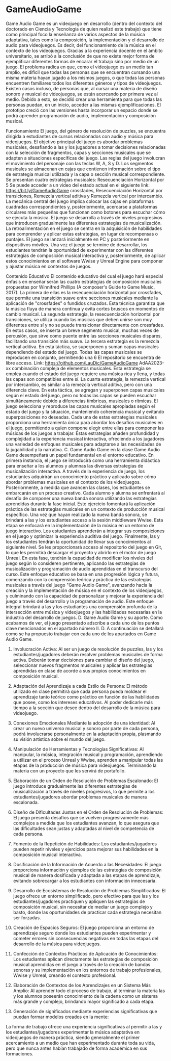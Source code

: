 # GameAudioGame

Game Audio Game es un videojuego en desarrollo
(dentro del contexto del doctorado en
Ciencia y Tecnología de quien realizó este trabajo)
que tiene como principal foco la enseñanza de
varios aspectos de la música adaptativa, tales como
la composición, la implementación y el desarrollo
de audio para videojuegos. Es decir, del
funcionamiento de la música en el contexto de los
videojuegos. Gracias a la experiencia docente en
el ámbito universitario, se arribó a la conclusión de
que no existe mejor forma de ejemplificar
diferentes formas de encarar el trabajo sino por
medio de un juego. El problema radica en que,
como el videojuego es un medio tan amplio, es
difícil que todas las personas que se encuentran
cursando una misma materia hayan jugado a los
mismos juegos, o que todas las personas
encuentren familiares todos los diferentes géneros
y tipos de videojuegos. Existen casos incluso, de
personas que, al cursar una materia de diseño
sonoro y musical de videojuegos, se están
acercando por primera vez al medio. Debido a
esto, se decidió crear una herramienta para que
todas las personas puedan, en un inicio, acceder a
las mismas ejemplificaciones. El prototipo creció
con las versiones hasta incorporar un espacio
donde se podrá aprender programación de audio,
implementación y composición musical.

Funcionamiento
El juego, del género de resolución de puzzles, se
encuentra dirigida a estudiantes de cursos
relacionados con audio y música para videojuegos.
El objetivo principal del juego es abordar
problemas musicales, desafiando a las y los
jugadores a tomar decisiones relacionadas con la
selección de fragmentos, capas y secciones
musicales que se adapten a situaciones específicas
del juego.
Las reglas del juego involucran el movimiento del
personaje con las teclas W, A, S y D. Los
segmentos musicales se almacenan en cajas que
contienen información sobre el tipo de estrategia
musical utilizada y la capa o sección musical
correspondiente. Se presentan cuatro estrategias
musicales: Resecuenciación Horizontal por
5 Se puede acceder a un video del estado actual en el
siguiente link: https://bit.ly/GameAudioGame
crossfades, Resecuenciación Horizontal por
transiciones, Remezcla vertical aditiva y Remezcla
vertical por intercambio.
La mecánica central del juego implica colocar
las cajas en plataformas cuadradas
correspondientes y, posteriormente, acercarse a
plataformas circulares más pequeñas que
funcionan como botones para escuchar cómo se
ejecuta la música. El juego se desarrolla a través de
niveles progresivos que introducen gradualmente
las diferentes estrategias de musicalización. La
retroalimentación en el juego se centra en la
adquisición de habilidades para comprender y
aplicar estas estrategias, en lugar de recompensas o
puntajes. El juego se lanzará inicialmente en PC y
posteriormente en dispositivos móviles. Una vez el
juego se termine de desarrollar, los estudiantes
tendrán la oportunidad de experimentar con las
diferentes estrategias de composición musical
interactiva y, posteriormente, de aplicar estos
conocimientos en el software Wwise y Unreal
Engine para componer y ajustar música en
contextos de juegos.


 Contenido Educativo
El contenido educativo del cual el juego hará
especial énfasis en enseñar serán las cuatro
estrategias de composición musicales propuestas
por Winnifred Phillips (A composer's Guide to
Game Music, 2017). La primera de ellas es la
resecuenciación horizontal por crossfades, que
permite una transición suave entre secciones
musicales mediante la aplicación de "crossfades" o
fundidos cruzados. Esta técnica garantiza que la
música fluya de manera continua y evita cortes
bruscos en momentos de cambio musical. La
segunda estrategia, la resecuenciación horizontal
por transiciones, se utiliza cuando las músicas que
deben unirse son muy diferentes entre sí y no se
puede transicionar directamente con crossfades. En
estos casos, se inserta un breve segmento musical,
muchas veces de percusión, que sirve como puente
entre las secciones musicales dispares, facilitando
una transición más suave. La tercera estrategia es
la remezcla vertical aditiva. En esta táctica, se
superponen y suman capas musicales dependiendo
del estado del juego. Todas las capas musicales se
reproducen en conjunto, permitiendo una
6 El repositorio se encuentra de libre acceso. Link:
https://github.com/LauDic/GameAudioGame
AdAA2023-xx
combinación compleja de elementos musicales.
Esta estrategia se emplea cuando el estado del
juego requiere una música rica y llena, y todas las
capas son compatibles entre sí. La cuarta
estrategia, la remezcla vertical por intercambio, es
similar a la remezcla vertical aditiva, pero con una
diferencia clave. En esta táctica, se agregan y
superponen capas musicales según el estado del
juego, pero no todas las capas se pueden escuchar
simultáneamente debido a diferencias tímbricas,
musicales o rítmicas. El juego selecciona y
reproduce las capas musicales apropiadas según el
estado del juego y la situación, manteniendo
coherencia musical y evitando superposiciones no
deseadas. Cada una de estas estrategias musicales
proporciona una herramienta única para abordar
los desafíos musicales en el juego, permitiendo a
quien compone elegir entre ellas para componer las
músicas de los juegos a trabajar. Estas estrategias
añaden profundidad y complejidad a la experiencia
musical interactiva, ofreciendo a los jugadores una
variedad de enfoques musicales para adaptarse a
las necesidades de la jugabilidad y la narrativa.
C. Game Audio Game en la clase
Game Audio Game desempeñará un papel
fundamental en el entorno educativo. En primera
instancia, el juego se introducirá como una
herramienta didáctica para enseñar a los alumnos y
alumnas las diversas estrategias de musicalización
interactiva. A través de la experiencia de juego, los
estudiantes adquirirán un conocimiento práctico y
aplicado sobre cómo abordar problemas musicales
en el contexto de los videojuegos.
Posteriormente, a medida que avancen las clases,
los estudiantes se embarcarán en un proceso
creativo. Cada alumno y alumna se enfrentará al
desafío de componer una nueva banda sonora
utilizando las estrategias aprendidas durante la fase
inicial. Este ejercicio fomentará la aplicación
práctica de las estrategias musicales en un contexto
de producción musical específico.
Una vez que hayan realizado la nueva banda
sonora, se brindará a las y los estudiantes acceso a
la sesión middleware Wwise. Esta etapa se
enfocará en la implementación de la música en un
entorno de juego interactivo. Los estudiantes
aprenderán a integrar sus composiciones en el
juego y optimizar la experiencia auditiva del juego.
Finalmente, las y los estudiantes tendrán la
oportunidad de llevar sus conocimientos al
siguiente nivel. Se les proporcionará acceso al
repositorio del juego en Git, lo que les permitirá
descargar el proyecto y abrirlo en el motor de juego
Unreal. En esta fase, tendrán la capacidad de
modificar los niveles del juego según lo consideren
pertinente, aplicando las estrategias de
musicalización y programación de audio
aprendidas en el transcurso del curso.
Este enfoque educativo se basa en una progresión
lógica y futura, comenzando con la comprensión
teórica y práctica de las estrategias musicales a
través del juego "Game Audio Game", avanzando
hacia la creación y la implementación de música en
el contexto de los videojuegos, y culminando con
la capacidad de personalizar y mejorar la
experiencia del juego a través del desarrollo y la
programación de audio. Este enfoque integral
brindará a las y los estudiantes una comprensión
profunda de la intersección entre música y
videojuegos y las habilidades necesarias en la
industria del desarrollo de juegos.
D. Game Audio Game y su aporte.
Como acabamos de ver, el juego presentado
adscribe a cada uno de los puntos clave
mencionados en el apartado número II. D. A
continuación se detallará como se ha propuesto
trabajar con cada uno de los apartados en Game
Audio Game.

1) Involucración Activa:
Al ser un juego de resolución de puzzles, las y los
estudiantes/jugadores deberán resolver problemas
musicales de forma activa. Deberán tomar
decisiones para cambiar el diseño del juego,
seleccionar nuevos fragmentos musicales y aplicar
las estrategias aprendidas en clase de acorde a sus
propios conocimientos en composición musical.

2) Adaptación del Aprendizaje a cada Estilo de
Persona:
El método utilizado en clase permitirá que cada
persona pueda moldear el aprendizaje tanto teórico
como práctico en función de las habilidades que
posee, como los intereses educativos. Al poder
dedicarle más tiempo a la sección que desee dentro
del desarrollo de la música para videojuego.

3) Conexiones Emocionales Mediante la adopción de
una identidad:
Al crear un nuevo universo musical y sonoro por
parte de cada persona, podrá involucrarse
personalmente en la adaptación propia, plasmando
su visión artística sobre el mundo del juego.

4) Manipulación de Herramientas y Tecnologías
Significativas:
Al manipular, la música, integración musical y
programación, aprendiendo a utilizar en el proceso
Unreal y Wwise, aprenden a manipular todas las
etapas de la producción de música para
videojuegos. Terminando la materia con un
proyecto que les servirá de portafolio.

5) Elaboración de un Orden de Resolución de
Problemas Escalonado: El juego introduce
gradualmente las diferentes estrategias de
musicalización a través de niveles progresivos, lo
que permite a los estudiantes/jugadores abordar
problemas musicales de manera escalonada.

6) Diseño de Dificultades Justas en el Orden de
Resolución de Problemas:
El juego presenta desafíos que se vuelven
progresivamente más complejos a medida que los
estudiantes avanzan, lo que asegura que las
dificultades sean justas y adaptadas al nivel de
competencia de cada persona.

7) Fomento de la Repetición de Habilidades:
Los estudiantes/jugadores pueden repetir niveles y
ejercicios para mejorar sus habilidades en la
composición musical interactiva.

8) Dosificación de la Información de Acuerdo a las
Necesidades:
El juego proporciona información y ejemplos de
las estrategias de composición musical de manera
dosificada y adaptada a las etapas de aprendizaje,
evitando sobrecargar a los estudiantes con
información innecesaria.

9) Desarrollo de Ecosistemas de Resolución de
Problemas Simplificados:
El juego ofrece un entorno simplificado, pero
efectivo para que las y los estudiantes/jugadores
practiquen y apliquen las estrategias de
composición musical, sin necesitar de mediar un
juego complejo y basto, donde las oportunidades
de practicar cada estrategia necesitan ser forzadas.

10) Creación de Espacios Seguros:
El juego proporciona un entorno de aprendizaje
seguro donde los estudiantes pueden experimentar
y cometer errores sin consecuencias negativas en
todas las etapas del desarrollo de la música para
videojuegos.

11) Confección de Contextos Prácticos de Aplicación
de Conocimientos:
Los estudiantes aplican directamente las
estrategias de composición musical aprendidas en
el juego a través de la creación de bandas sonoras
y su implementación en los entornos de trabajo
profesionales, Wwise y Unreal, creando el
contexto profesional.

12) Elaboración de Contextos de los Aprendizajes en un
Sistema Más Amplio:
Al aprender todo el proceso de trabajo, al terminar
la materia las y los alumnos poseerán conocimiento
de la cadena como un sistema más grande y
complejo, brindando mayor significado a cada
etapa.

13) Generación de significados mediante experiencias
significativas que puedan formar modelos creados en la
mente:


La forma de trabajo ofrece una experiencia
significativas al permitir a las y los
estudiantes/jugadores experimentar la música
adaptativa en videojuegos de manera práctica,
siendo generalmente el primer acercamiento a un
medio que han experimentado durante toda su
vida, pero que nunca antes habían trabajado de
forma académica en sus formaciones. 

